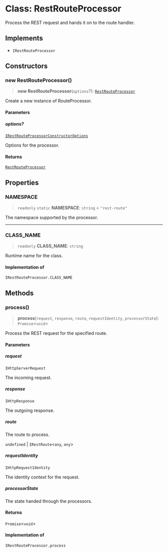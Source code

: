 # Class: RestRouteProcessor

Process the REST request and hands it on to the route handler.

## Implements

- `IRestRouteProcessor`

## Constructors

### new RestRouteProcessor()

> **new RestRouteProcessor**(`options`?): [`RestRouteProcessor`](RestRouteProcessor.md)

Create a new instance of RouteProcessor.

#### Parameters

##### options?

[`IRestRouteProcessorConstructorOptions`](../interfaces/IRestRouteProcessorConstructorOptions.md)

Options for the processor.

#### Returns

[`RestRouteProcessor`](RestRouteProcessor.md)

## Properties

### NAMESPACE

> `readonly` `static` **NAMESPACE**: `string` = `"rest-route"`

The namespace supported by the processor.

***

### CLASS\_NAME

> `readonly` **CLASS\_NAME**: `string`

Runtime name for the class.

#### Implementation of

`IRestRouteProcessor.CLASS_NAME`

## Methods

### process()

> **process**(`request`, `response`, `route`, `requestIdentity`, `processorState`): `Promise`\<`void`\>

Process the REST request for the specified route.

#### Parameters

##### request

`IHttpServerRequest`

The incoming request.

##### response

`IHttpResponse`

The outgoing response.

##### route

The route to process.

`undefined` | `IRestRoute`\<`any`, `any`\>

##### requestIdentity

`IHttpRequestIdentity`

The identity context for the request.

##### processorState

The state handed through the processors.

#### Returns

`Promise`\<`void`\>

#### Implementation of

`IRestRouteProcessor.process`
